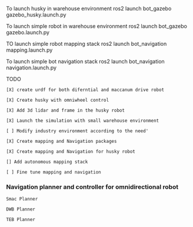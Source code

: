 To launch husky in warehouse environment
    ros2 launch bot_gazebo gazebo_husky.launch.py

To launch simple robot in warehouse environment
    ros2 launch bot_gazebo gazebo.launch.py

TO launch simple robot mapping stack
    ros2 launch bot_navigation mapping.launch.py

To launch simple bot navigation stack
    ros2 launch bot_navigation navigation.launch.py

TODO 

    [X] create urdf for both diferntial and maccanum drive robot

    [X] Create husky with omniwheel control 

    [X] Add 3d lidar and frame in the husky robot

    [X] Launch the simulation with small warehouse environment

    [ ] Modify industry environment according to the need'

    [X] Create mapping and Navigation packages

    [X] Create mapping and Navigation for husky robot

    [] Add autonomous mapping stack
    
    [ ] Fine tune mapping and navigation 


### Navigation planner and controller for omnidirectional robot

    Smac Planner

    DWB Planner

    TEB Planner